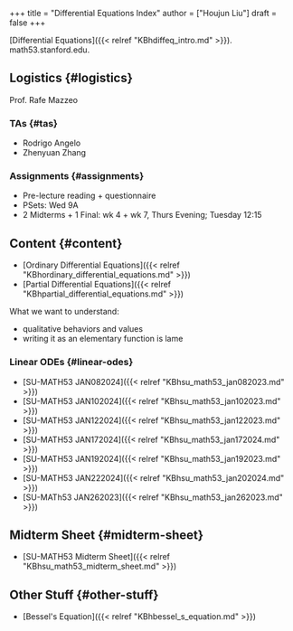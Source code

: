 +++
title = "Differential Equations Index"
author = ["Houjun Liu"]
draft = false
+++

[Differential Equations]({{< relref "KBhdiffeq_intro.md" >}}). math53.stanford.edu.


## Logistics {#logistics}

Prof. Rafe Mazzeo


### TAs {#tas}

-   Rodrigo Angelo
-   Zhenyuan Zhang


### Assignments {#assignments}

-   Pre-lecture reading + questionnaire
-   PSets: Wed 9A
-   2 Midterms + 1 Final: wk 4 + wk 7, Thurs Evening; Tuesday 12:15


## Content {#content}

-   [Ordinary Differential Equations]({{< relref "KBhordinary_differential_equations.md" >}})
-   [Partial Differential Equations]({{< relref "KBhpartial_differential_equations.md" >}})

What we want to understand:

-   qualitative behaviors and values
-   writing it as an elementary function is lame


### Linear ODEs {#linear-odes}

-   [SU-MATH53 JAN082024]({{< relref "KBhsu_math53_jan082023.md" >}})
-   [SU-MATH53 JAN102024]({{< relref "KBhsu_math53_jan102023.md" >}})
-   [SU-MATH53 JAN122024]({{< relref "KBhsu_math53_jan122023.md" >}})
-   [SU-MATH53 JAN172024]({{< relref "KBhsu_math53_jan172024.md" >}})
-   [SU-MATH53 JAN192024]({{< relref "KBhsu_math53_jan192023.md" >}})
-   [SU-MATH53 JAN222024]({{< relref "KBhsu_math53_jan202024.md" >}})
-   [SU-MATh53 JAN262023]({{< relref "KBhsu_math53_jan262023.md" >}})


## Midterm Sheet {#midterm-sheet}

-   [SU-MATH53 Midterm Sheet]({{< relref "KBhsu_math53_midterm_sheet.md" >}})


## Other Stuff {#other-stuff}

-   [Bessel's Equation]({{< relref "KBhbessel_s_equation.md" >}})
